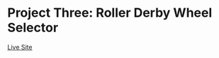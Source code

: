 # Project Three: Roller Derby Wheel Selector

<a href="https://wheel-selector-app.netlify.app">Live Site</a>
